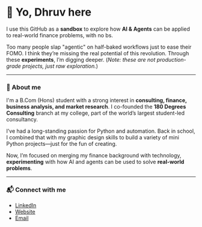 # 👋 Yo, Dhruv here

I use this GitHub as a **sandbox** to explore how **AI & Agents** can be applied to real-world finance problems, with no bs.

Too many people slap "agentic" on half-baked workflows just to ease their FOMO. I think they’re missing the real potential of this revolution. Through these **experiments**, I’m digging deeper. (*Note: these are not production-grade projects, just raw exploration.*)

---

### 🚀 About me
I'm a B.Com (Hons) student with a strong interest in **consulting, finance, business analysis, and market research**. I co-founded the **180 Degrees Consulting** branch at my college, part of the world’s largest student-led consultancy.

I’ve had a long-standing passion for Python and automation. Back in school, I combined that with my graphic design skills to build a variety of mini Python projects—just for the fun of creating.

Now, I’m focused on merging my finance background with technology, **experimenting** with how AI and agents can be used to solve **real-world problems**.

---

### 📬 Connect with me
- [LinkedIn](https://www.linkedin.com/in/dhruv-gupta-12379b270/)
- [Website](https://dhruvxcode.github.io/)
- [Email](mailto:gdhruv1677@gmail.com)
